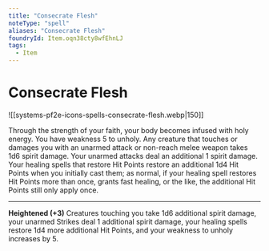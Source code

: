 ```yaml
---
title: "Consecrate Flesh"
noteType: "spell"
aliases: "Consecrate Flesh"
foundryId: Item.oqn38cty8wfEhnLJ
tags:
  - Item
---
```


# Consecrate Flesh
![[systems-pf2e-icons-spells-consecrate-flesh.webp|150]]

Through the strength of your faith, your body becomes infused with holy energy. You have weakness 5 to unholy. Any creature that touches or damages you with an unarmed attack or non-reach melee weapon takes 1d6 spirit damage. Your unarmed attacks deal an additional 1 spirit damage. Your healing spells that restore Hit Points restore an additional 1d4 Hit Points when you initially cast them; as normal, if your healing spell restores Hit Points more than once, grants fast healing, or the like, the additional Hit Points still only apply once.

* * *

**Heightened (+3)** Creatures touching you take 1d6 additional spirit damage, your unarmed Strikes deal 1 additional spirit damage, your healing spells restore 1d4 more additional Hit Points, and your weakness to unholy increases by 5.
